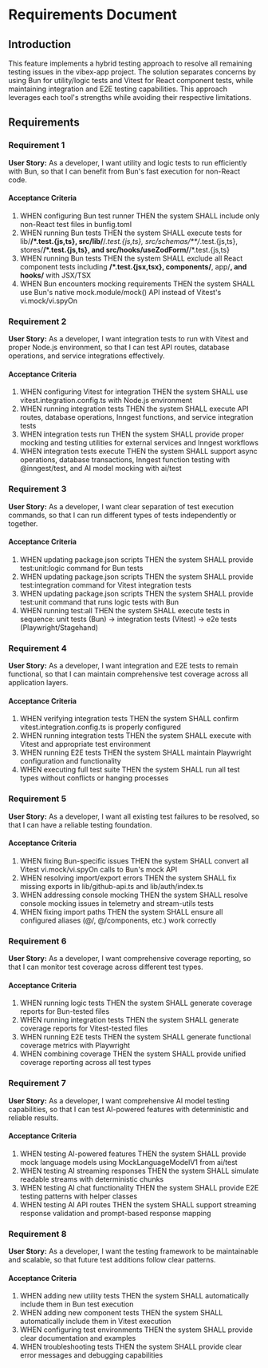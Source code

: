 # Requirements Document

## Introduction

This feature implements a hybrid testing approach to resolve all remaining testing issues in the vibex-app project. The solution separates concerns by using Bun for utility/logic tests and Vitest for React component tests, while maintaining integration and E2E testing capabilities. This approach leverages each tool's strengths while avoiding their respective limitations.

## Requirements

### Requirement 1

**User Story:** As a developer, I want utility and logic tests to run efficiently with Bun, so that I can benefit from Bun's fast execution for non-React code.

#### Acceptance Criteria

1. WHEN configuring Bun test runner THEN the system SHALL include only non-React test files in bunfig.toml
2. WHEN running Bun tests THEN the system SHALL execute tests for lib/**/*.test.{js,ts}, src/lib/**/*.test.{js,ts}, src/schemas/**/*.test.{js,ts}, stores/**/*.test.{js,ts}, and src/hooks/useZodForm/**/*.test.{js,ts}
3. WHEN running Bun tests THEN the system SHALL exclude all React component tests including **/*.test.{jsx,tsx}, components/**, app/**, and hooks/** with JSX/TSX
4. WHEN Bun encounters mocking requirements THEN the system SHALL use Bun's native mock.module/mock() API instead of Vitest's vi.mock/vi.spyOn

### Requirement 2

**User Story:** As a developer, I want integration tests to run with Vitest and proper Node.js environment, so that I can test API routes, database operations, and service integrations effectively.

#### Acceptance Criteria

1. WHEN configuring Vitest for integration THEN the system SHALL use vitest.integration.config.ts with Node.js environment
2. WHEN running integration tests THEN the system SHALL execute API routes, database operations, Inngest functions, and service integration tests
3. WHEN integration tests run THEN the system SHALL provide proper mocking and testing utilities for external services and Inngest workflows
4. WHEN integration tests execute THEN the system SHALL support async operations, database transactions, Inngest function testing with @inngest/test, and AI model mocking with ai/test

### Requirement 3

**User Story:** As a developer, I want clear separation of test execution commands, so that I can run different types of tests independently or together.

#### Acceptance Criteria

1. WHEN updating package.json scripts THEN the system SHALL provide test:unit:logic command for Bun tests
2. WHEN updating package.json scripts THEN the system SHALL provide test:integration command for Vitest integration tests
3. WHEN updating package.json scripts THEN the system SHALL provide test:unit command that runs logic tests with Bun
4. WHEN running test:all THEN the system SHALL execute tests in sequence: unit tests (Bun) → integration tests (Vitest) → e2e tests (Playwright/Stagehand)

### Requirement 4

**User Story:** As a developer, I want integration and E2E tests to remain functional, so that I can maintain comprehensive test coverage across all application layers.

#### Acceptance Criteria

1. WHEN verifying integration tests THEN the system SHALL confirm vitest.integration.config.ts is properly configured
2. WHEN running integration tests THEN the system SHALL execute with Vitest and appropriate test environment
3. WHEN running E2E tests THEN the system SHALL maintain Playwright configuration and functionality
4. WHEN executing full test suite THEN the system SHALL run all test types without conflicts or hanging processes

### Requirement 5

**User Story:** As a developer, I want all existing test failures to be resolved, so that I can have a reliable testing foundation.

#### Acceptance Criteria

1. WHEN fixing Bun-specific issues THEN the system SHALL convert all Vitest vi.mock/vi.spyOn calls to Bun's mock API
2. WHEN resolving import/export errors THEN the system SHALL fix missing exports in lib/github-api.ts and lib/auth/index.ts
3. WHEN addressing console mocking THEN the system SHALL resolve console mocking issues in telemetry and stream-utils tests
4. WHEN fixing import paths THEN the system SHALL ensure all configured aliases (@/, @/components, etc.) work correctly

### Requirement 6

**User Story:** As a developer, I want comprehensive coverage reporting, so that I can monitor test coverage across different test types.

#### Acceptance Criteria

1. WHEN running logic tests THEN the system SHALL generate coverage reports for Bun-tested files
2. WHEN running integration tests THEN the system SHALL generate coverage reports for Vitest-tested files
3. WHEN running E2E tests THEN the system SHALL generate functional coverage metrics with Playwright
4. WHEN combining coverage THEN the system SHALL provide unified coverage reporting across all test types

### Requirement 7

**User Story:** As a developer, I want comprehensive AI model testing capabilities, so that I can test AI-powered features with deterministic and reliable results.

#### Acceptance Criteria

1. WHEN testing AI-powered features THEN the system SHALL provide mock language models using MockLanguageModelV1 from ai/test
2. WHEN testing AI streaming responses THEN the system SHALL simulate readable streams with deterministic chunks
3. WHEN testing AI chat functionality THEN the system SHALL provide E2E testing patterns with helper classes
4. WHEN testing AI API routes THEN the system SHALL support streaming response validation and prompt-based response mapping

### Requirement 8

**User Story:** As a developer, I want the testing framework to be maintainable and scalable, so that future test additions follow clear patterns.

#### Acceptance Criteria

1. WHEN adding new utility tests THEN the system SHALL automatically include them in Bun test execution
2. WHEN adding new component tests THEN the system SHALL automatically include them in Vitest execution
3. WHEN configuring test environments THEN the system SHALL provide clear documentation and examples
4. WHEN troubleshooting tests THEN the system SHALL provide clear error messages and debugging capabilities